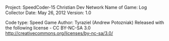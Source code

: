 Project: SpeedCoder-15 Christian Dev Network
Name of Game: Log Collector
Date: May 26, 2012
Version: 1.0

Code type: Speed Game
Author: Tyraziel (Andrew Potozniak)
Released with the following license -
CC BY-NC-SA 3.0
http://creativecommons.org/licenses/by-nc-sa/3.0/